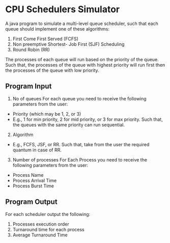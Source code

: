 # CPU Schedulers Simulator
A java program to simulate a multi-level queue scheduler, such that each queue should implement one of these algorithms:
1.	First Come First Served (FCFS)
2.	Non preemptive Shortest- Job  First (SJF) Scheduling
3.	Round Robin (RR)

The processes of each queue will run based on the priority of the queue. Such that, the processes of the queue with highest priority will run first then the processes of the queue with low priority.

## Program Input 
1.	No of queues
For each queue you need to receive the following parameters from the user:
  *	Priority (which may be 1, 2, or 3) 
  *	E.g., 1 for min priority, 2 for mid priority, or 3 for max priority. Such that, the queues with the same priority can run sequential.
2.	Algorithm
  *	E.g., FCFS, JSF, or RR. Such that, take from the user the required quantum in case of RR.
3.	Number of processes 
For Each Process you need to receive the following parameters from the user:
*	Process Name
*	Process Arrival Time 
*	Process Burst Time

## Program Output
For each scheduler output the following:
1.	Processes execution order 
2.	Turnaround time for each process	
3.	Average Turnaround Time


